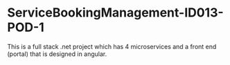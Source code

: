 # ServiceBookingManagement-ID013-POD-1
This is a full stack .net project which has 4 microservices and a front end (portal) that is designed in angular.
